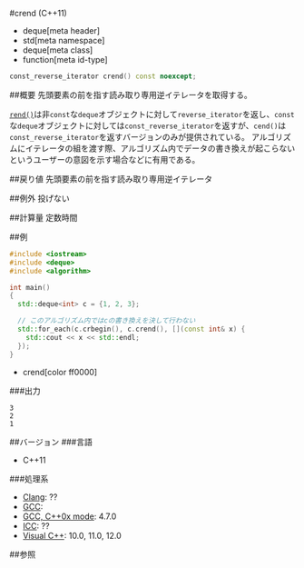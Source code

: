 #crend (C++11)
* deque[meta header]
* std[meta namespace]
* deque[meta class]
* function[meta id-type]

```cpp
const_reverse_iterator crend() const noexcept;
```

##概要
先頭要素の前を指す読み取り専用逆イテレータを取得する。

[`rend()`](./rend.md)は非`const`な`deque`オブジェクトに対して`reverse_iterator`を返し、`const`な`deque`オブジェクトに対しては`const_reverse_iterator`を返すが、`cend()`は`const_reverse_iterator`を返すバージョンのみが提供されている。
アルゴリズムにイテレータの組を渡す際、アルゴリズム内でデータの書き換えが起こらないというユーザーの意図を示す場合などに有用である。


##戻り値
先頭要素の前を指す読み取り専用逆イテレータ


##例外
投げない


##計算量
定数時間


##例
```cpp
#include <iostream>
#include <deque>
#include <algorithm>

int main()
{
  std::deque<int> c = {1, 2, 3};

  // このアルゴリズム内ではcの書き換えを決して行わない
  std::for_each(c.crbegin(), c.crend(), [](const int& x) {
    std::cout << x << std::endl;
  });
}
```
* crend[color ff0000]

###出力
```
3
2
1
```

##バージョン
###言語
- C++11

###処理系
- [Clang](/implementation.md#clang): ??
- [GCC](/implementation.md#gcc): 
- [GCC, C++0x mode](/implementation.md#gcc): 4.7.0
- [ICC](/implementation.md#icc): ??
- [Visual C++](/implementation.md#visual_cpp): 10.0, 11.0, 12.0


##参照


